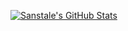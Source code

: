 [![Sanstale's GitHub Stats](https://github-readme-stats.vercel.app/api?username=Sanstale&show_icons=true&hide=contribs,prs&include_all_commits=true&bg_color=30,fcb590,e46454&title_color=000&text_color=fff&icon_color=fff)](https://github.com/Sanstale)
